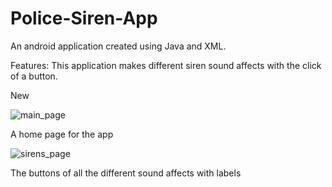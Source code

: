 # Police-Siren-App

An android application created using Java and XML.

Features: This application makes different siren sound affects with the click of a button.

New

![main_page](https://user-images.githubusercontent.com/65151273/191135983-4bed0042-9e71-4d9f-b6b5-82631cc22407.JPG)

A home page for the app

![sirens_page](https://user-images.githubusercontent.com/65151273/191135993-c45b0003-5199-4240-b7c0-55cae900f328.JPG)

The buttons of all the different sound affects with labels
